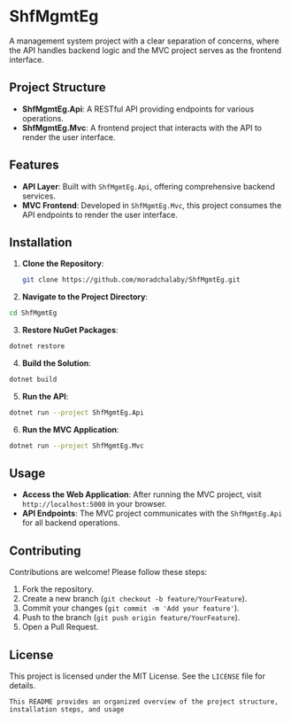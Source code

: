 # ShfMgmtEg

A management system project with a clear separation of concerns, where the API handles backend logic and the MVC project serves as the frontend interface.

## Project Structure

- **ShfMgmtEg.Api**: A RESTful API providing endpoints for various operations.
- **ShfMgmtEg.Mvc**: A frontend project that interacts with the API to render the user interface.

## Features

- **API Layer**: Built with `ShfMgmtEg.Api`, offering comprehensive backend services.
- **MVC Frontend**: Developed in `ShfMgmtEg.Mvc`, this project consumes the API endpoints to render the user interface.

## Installation

1. **Clone the Repository**:
   ```bash
   git clone https://github.com/moradchalaby/ShfMgmtEg.git
   ```
2. **Navigate to the Project Directory**:

```bash
cd ShfMgmtEg
```
3. **Restore NuGet Packages**:

```bash
dotnet restore
```

4. **Build the Solution**:
```bash
dotnet build
```

5. **Run the API**:
```bash
dotnet run --project ShfMgmtEg.Api
```
6. **Run the MVC Application**:
```bash
dotnet run --project ShfMgmtEg.Mvc
```

## Usage
- **Access the Web Application**: After running the MVC project, visit `http://localhost:5000` in your browser.
- **API Endpoints**: The MVC project communicates with the `ShfMgmtEg.Api` for all backend operations.

## Contributing
Contributions are welcome! Please follow these steps:

1. Fork the repository.
2. Create a new branch (`git checkout -b feature/YourFeature`).
3. Commit your changes (`git commit -m 'Add your feature'`).
4. Push to the branch (`git push origin feature/YourFeature`).
5. Open a Pull Request.

## License
This project is licensed under the MIT License. See the `LICENSE` file for details.

```vbnet
This README provides an organized overview of the project structure, installation steps, and usage 
```

